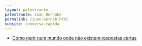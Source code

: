 ```yaml
---
layout: palestrante
palestrante: Juan Bernabó
permalink: /juan-bernab.html
subsite: conversa-rapida
---
```


* [Como gerir num mundo onde não existem respostas certas](/conversa-rapida/juan-bernab-como-gerir-num-mundo-onde-n-o-existem-respostas-certas)
